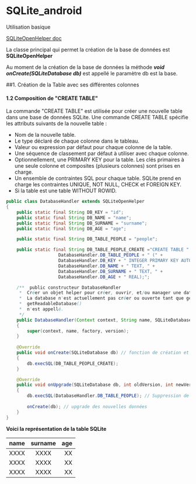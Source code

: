 # SQLite_android
Utilisation basique

[SQLiteOpenHelper doc](https://developer.android.com/reference/android/database/sqlite/SQLiteOpenHelper.html#)


La classe principal qui permet la création de la base de données est **SQLiteOpenHelper**

Au moment de la création de la base de données la méthode _**void onCreate(SQLiteDatabase db)**_ est appellé le paramètre db est la base.

##1. Création de la Table avec ses différentes colonnes 

#### 1.2 Composition de "CREATE TABLE"

La commande "CREATE TABLE" est utilisée pour créer une nouvelle table dans une base de données SQLite. Une commande CREATE TABLE spécifie les attributs suivants de la nouvelle table :

* Nom de la nouvelle table.
* Le type déclaré de chaque colonne dans le tableau.
* Valeur ou expression par défaut pour chaque colonne de la table.
* Une séquence de classement par défaut à utiliser avec chaque colonne.
* Optionnellement, une PRIMARY KEY pour la table. Les clés primaires à une seule colonne et composites (plusieurs colonnes) sont prises en charge.
* Un ensemble de contraintes SQL pour chaque table. SQLite prend en charge les contraintes UNIQUE, NOT NULL, CHECK et FOREIGN KEY.
*  Si la table est une table WITHOUT ROWID.


```java
public class DatabaseHandler extends SQLiteOpenHelper
{
    public static final String DB_KEY = "id";
    public static final String DB_NAME = "name";
    public static final String DB_SURNAME = "surname";
    public static final String DB_AGE = "age";

    public static final String DB_TABLE_PEOPLE = "people";

    public static final String DB_TABLE_PEOPLE_CREATE ="CREATE TABLE " + 
                    DatabaseHandler.DB_TABLE_PEOPLE + " (" +
                    DatabaseHandler.DB_KEY + " INTEGER PRIMARY KEY AUTOINCREMENT, " + // ID KEY auto increm
                    DatabaseHandler.DB_NAME + " TEXT, " +                             // colonne de la table
                    DatabaseHandler.DB_SURNAME + " TEXT, " +                          // colonne de la table
                    DatabaseHandler.DB_AGE + " REAL);";                               // colonne de la table

    /**  public constructeur DatabaseHandler
     *  Créer un objet helper pour créer, ouvrir, et/ou manager une database.
     *  La database n'est actuellement pas créer ou ouverte tant que getWritableDatabase() ou 
     *  getReadableDatabase() 
     *  n'est appellé.
     */
    public DatabaseHandler(Context context, String name, SQLiteDatabase.CursorFactory factory, int version)
    {
        super(context, name, factory, version);
    }
    
    @Override
    public void onCreate(SQLiteDatabase db) // fonction de création et d'initialisation de table
    {
        db.execSQL(DB_TABLE_PEOPLE_CREATE);
    }

    @Override
    public void onUpgrade(SQLiteDatabase db, int oldVersion, int newVersion) // mise à jour BDD
    {
        db.execSQL(DatabaseHandler.DB_TABLE_PEOPLE); // Suppression de l'ancienne base de données
        
        onCreate(db); // upgrade des nouvelles données
    }
}
```

**Voici la représentation de la table SQLite**


| name          | surname       | age   |
| ------------- |:-------------:| -----:|
| XXXX          | XXXX          |  XX   |
| XXXX          | XXXX          |  XX   |
| XXXX          | XXXX          |  XX   |
